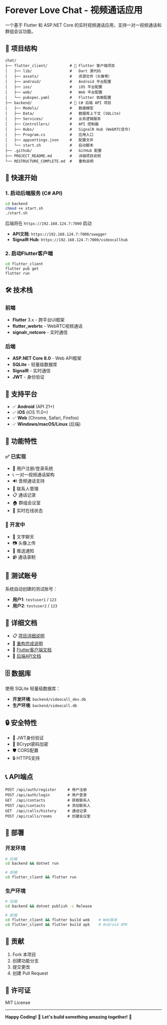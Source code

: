 # Forever Love Chat - 视频通话应用

一个基于 Flutter 和 ASP.NET Core 的实时视频通话应用，支持一对一视频通话和群组会议功能。

## 📂 项目结构

```
chat/
├── flutter_client/          # 📱 Flutter 客户端项目
│   ├── lib/                 #   Dart 源代码
│   ├── assets/              #   资源文件（头像等）
│   ├── android/             #   Android 平台配置
│   ├── ios/                 #   iOS 平台配置
│   ├── web/                 #   Web 平台配置
│   └── pubspec.yaml         #   Flutter 依赖配置
├── backend/                 # 🔧 C# 后端 API 项目
│   ├── Models/              #   数据模型
│   ├── Data/                #   数据库上下文 (SQLite)
│   ├── Services/            #   业务逻辑服务
│   ├── Controllers/         #   API 控制器
│   ├── Hubs/                #   SignalR Hub (WebRTC信令)
│   ├── Program.cs           #   应用入口
│   ├── appsettings.json     #   配置文件
│   └── start.sh             #   启动脚本
├── .github/                 #   GitHub 配置
├── PROJECT_README.md        #   详细项目说明
└── RESTRUCTURE_COMPLETE.md  #   重构说明
```

## 🚀 快速开始

### 1. 启动后端服务 (C# API)

```bash
cd backend
chmod +x start.sh
./start.sh
```

后端将在 `https://192.168.124.7:7000` 启动
- **API文档**: `https://192.168.124.7:7000/swagger`
- **SignalR Hub**: `https://192.168.124.7:7000/videocallhub`

### 2. 启动Flutter客户端

```bash
cd flutter_client
flutter pub get
flutter run
```

## 🛠️ 技术栈

### 前端
- **Flutter** 3.x - 跨平台UI框架
- **flutter_webrtc** - WebRTC视频通话
- **signalr_netcore** - 实时通信

### 后端
- **ASP.NET Core 8.0** - Web API框架
- **SQLite** - 轻量级数据库
- **SignalR** - 实时通信
- **JWT** - 身份验证

## 📱 支持平台

- ✅ **Android** (API 21+)
- ✅ **iOS** (iOS 11.0+)
- ✅ **Web** (Chrome, Safari, Firefox)
- ✅ **Windows/macOS/Linux** (后端)

## 🎯 功能特性

### ✅ 已实现
- 👤 用户注册/登录系统
- 📞 一对一视频通话架构
- 🔊 音频通话支持
- 👥 联系人管理
- 📋 通话记录
- 🏠 群组会议室
- 🔄 实时在线状态

### 🚧 开发中
- 💬 文字聊天
- 📷 头像上传
- 🔔 推送通知
- 📹 通话录制

## 🧪 测试账号

系统自动创建的测试账号：
- **用户1**: `testuser1` / `123`
- **用户2**: `testuser2` / `123`

## 📖 详细文档

- 📋 [项目详细说明](PROJECT_README.md)
- 🔄 [重构完成说明](RESTRUCTURE_COMPLETE.md)
- 📱 [Flutter客户端文档](flutter_client/README.md)
- 🔧 [后端API文档](backend/README.md)

## 🗄️ 数据库

使用 SQLite 轻量级数据库：
- **开发环境**: `backend/videocall_dev.db`
- **生产环境**: `backend/videocall.db`

## 🔒 安全特性

- 🔐 JWT身份验证
- 🔑 BCrypt密码加密
- 🛡️ CORS配置
- 🔒 HTTPS支持

## 📞 API端点

```
POST /api/auth/register     # 用户注册
POST /api/auth/login        # 用户登录
GET  /api/contacts          # 获取联系人
POST /api/contacts          # 添加联系人
GET  /api/calls/history     # 通话记录
POST /api/calls/rooms       # 创建会议室
```

## 🚀 部署

### 开发环境
```bash
# 后端
cd backend && dotnet run

# 前端  
cd flutter_client && flutter run
```

### 生产环境
```bash
# 后端
cd backend && dotnet publish -c Release

# 前端
cd flutter_client && flutter build web    # Web版本
cd flutter_client && flutter build apk    # Android APK
```

## 🤝 贡献

1. Fork 本项目
2. 创建功能分支
3. 提交更改
4. 创建 Pull Request

## 📄 许可证

MIT License

---

**Happy Coding!** 💖 **Let's build something amazing together!** 🚀
